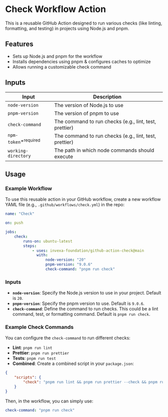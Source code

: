 # Check Workflow Action

This is a reusable GitHub Action designed to run various checks (like linting, formatting, and testing) in projects using Node.js and pnpm.

## Features

-   Sets up Node.js and pnpm for the workflow
-   Installs dependencies using pnpm & configures caches to optimize
-   Allows running a customizable check command

## Inputs

| Input                           | Description                                            |
| ------------------------------- | ------------------------------------------------------ |
| `node-version`                  | The version of Node.js to use                          |
| `pnpm-version`                  | The version of pnpm to use                             |
| `check-command`                 | The command to run checks (e.g., lint, test, prettier) |
| `npm-token`*<sup>required</sup> | The command to run checks (e.g., lint, test, prettier) |
| `working-directory`             | The path in which node commands should execute         |

## Usage

### Example Workflow

To use this reusable action in your GitHub workflow, create a new workflow YAML file (e.g., `.github/workflows/check.yml`) in the repo:

```yaml
name: "Check"

on: push

jobs:
    check:
        runs-on: ubuntu-latest
        steps:
            - uses: invexa-foundation/github-action-check@main
              with:
                  node-version: "20"
                  pnpm-version: "9.0.6"
                  check-command: "pnpm run check"
```

### Inputs

-   **`node-version`**: Specify the Node.js version to use in your project. Default is `20`.
-   **`pnpm-version`**: Specify the pnpm version to use. Default is `9.0.6`.
-   **`check-command`**: Define the command to run checks. This could be a lint command, test, or formatting command. Default is `pnpm run check`.

### Example Check Commands

You can configure the `check-command` to run different checks:

-   **Lint**: `pnpm run lint`
-   **Prettier**: `pnpm run prettier`
-   **Tests**: `pnpm run test`
-   **Combined**: Create a combined script in your `package.json`:

```json
{
    "scripts": {
        "check": "pnpm run lint && pnpm run prettier --check && pnpm run test"
    }
}
```

Then, in the workflow, you can simply use:

```yaml
check-command: "pnpm run check"
```
